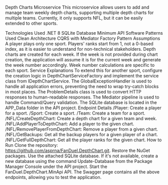 Depth Charts Microservice
This microservice allows users to add and manage team weekly depth charts, supporting multiple depth charts for multiple teams. Currently, it only supports NFL, but it can be easily extended to other sports.

Technologies Used
.NET 8
SQLite Database
Minimum API
Software Patterns Used
Clean Architecture
CQRS with Mediator
Factory Pattern
Assumptions
A player plays only one sport.
Players' ranks start from 1, not a 0-based index, as it is easier to understand for non-technical stakeholders.
Depth charts are created for each week. If the week is not provided during chart creation, the application will assume it is for the current week and generate the week number accordingly.
Week number calculations are specific to each sport.
Service Explanations
To extend this for another sport, configure the creation logic in DepthChartServiceFactory and implement the service class from IDepthChartService.
The GlobalExceptionHandler is used to handle all application errors, preventing the need to wrap try-catch blocks in most places.
The ProblemDetails class is used to convert HTTP responses to human-readable responses.
The Mediator pipeline is used to handle Command/Query validation.
The SQLite database is located in the APP_Data folder in the API project.
Endpoint Details
/Player: Create a player for a sport.
/Sport: Create a sport.
/Team: Create a team for a sport.
/NFL/CreateDepthChart: Create a depth chart for a given team and week.
/NFL/AddPlayerToDepthChart: Add a player to the given chart.
/NFL/RemovePlayerFromDepthChart: Remove a player from a given chart.
/NFL/GetBackups: Get all the backup players for a given player of a chart.
/NFL/GetFullDepthChart: Get all the player ranks for the given chart.
How to Run
Clone the repository: https://github.com/asprna/FanDuel.DepthChart.git.
Restore the NuGet packages.
Use the attached SQLite database. If it's not available, create a new database using the command Update-Database from the Package Manager Console under the API project.
Start the FanDuel.DepthChart.MinApi API. The Swagger page contains all the above endpoints, allowing you to test the application.
